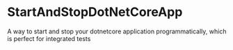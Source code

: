 # StartAndStopDotNetCoreApp
A way to start and stop your dotnetcore application programmatically, which is perfect for integrated tests
